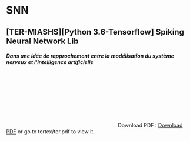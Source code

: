 # SNN
## [TER-MIASHS][Python 3.6-Tensorflow] Spiking Neural Network Lib

#### _Dans une idée de rapprochement entre la modélisation du système nerveux et l'intelligence artificielle_

<object data="https://github.com/ArnoGranier/SNN/files/1835277/ter.pdf" type="application/pdf" width="700px" height="700px">
    <embed src="https://github.com/ArnoGranier/SNN/files/1835277/ter.pdf">
        Download PDF : <a href="https://github.com/ArnoGranier/SNN/files/1835277/ter.pdf">Download PDF</a> or go to tertex/ter.pdf to view it.</p>
    </embed>
</object>
